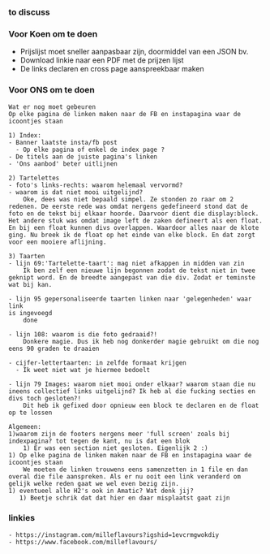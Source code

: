 ### to discuss

### Voor Koen om te doen
- Prijslijst moet sneller aanpasbaar zijn, doormiddel van een JSON bv.
- Download linkie naar een PDF met de prijzen lijst
- De links declaren en cross page aanspreekbaar maken

### Voor ONS om te doen

    Wat er nog moet gebeuren
    Op elke pagina de linken maken naar de FB en instapagina waar de
    icoontjes staan

    1) Index:
    - Banner laatste insta/fb post
      - Op elke pagina of enkel de index page ?
    - De titels aan de juiste pagina's linken
    - 'Ons aanbod' beter uitlijnen

    2) Tartelettes
    - foto's links-rechts: waarom helemaal vervormd?
    - waarom is dat niet mooi uitgelijnd?
        Oke, dees was niet bepaald simpel. Ze stonden zo raar om 2 redenen. De eerste rede was omdat nergens gedefineerd stond dat de foto en de tekst bij elkaar hoorde. Daarvoor dient die display:block. Het andere stuk was omdat image left de zaken defineert als een float. En bij een float kunnen divs overlappen. Waardoor alles naar de klote ging. Nu breek ik de float op het einde van elke block. En dat zorgt voor een mooiere aflijning.

    3) Taarten
    - lijn 69:'Tartelette-taart': mag niet afkappen in midden van zin
        Ik ben zelf een nieuwe lijn begonnen zodat de tekst niet in twee geknipt word. En de breedte aangepast van die div. Zodat er teminste wat bij kan.

    - lijn 95 gepersonaliseerde taarten linken naar 'gelegenheden' waar link
    is ingevoegd
        done

    - lijn 108: waarom is die foto gedraaid?!
        Donkere magie. Dus ik heb nog donkerder magie gebruikt om die nog eens 90 graden te draaien

    - cijfer-lettertaarten: in zelfde formaat krijgen
      - Ik weet niet wat je hiermee bedoelt
    
    - lijn 79 Images: waarom niet mooi onder elkaar? waarom staan die nu
    ineens collectief links uitgelijnd? Ik heb al die fucking secties en
    divs toch gesloten?!
        Dit heb ik gefixed door opnieuw een block te declaren en de float op te lossen

    Algemeen:
    1)waarom zijn de footers nergens meer 'full screen' zoals bij indexpagina? tot tegen de kant, nu is dat een blok
        1) Er was een section niet gesloten. Eigenlijk 2 :)
    1) Op elke pagina de linken maken naar de FB en instapagina waar de
    icoontjes staan
        We moeten de linken trouwens eens samenzetten in 1 file en dan overal die file aanspreken. Als er nu ooit een link veranderd om gelijk welke reden gaat we wel even bezig zijn.
    1) eventueel alle H2's ook in Amatic? Wat denk jij?
       1) Beetje schrik dat dat hier en daar misplaatst gaat zijn


### linkies

    - https://instagram.com/milleflavours?igshid=1evcrmgwokdiy
    - https://www.facebook.com/milleflavours/